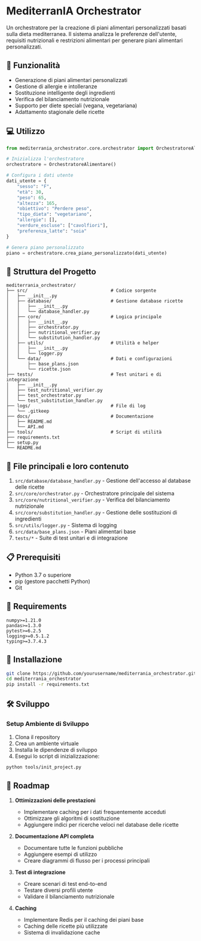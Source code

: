 # MediterranIA Orchestrator

Un orchestratore per la creazione di piani alimentari personalizzati basati sulla dieta mediterranea. Il sistema analizza le preferenze dell'utente, requisiti nutrizionali e restrizioni alimentari per generare piani alimentari personalizzati.

## 🚀 Funzionalità

- Generazione di piani alimentari personalizzati
- Gestione di allergie e intolleranze
- Sostituzione intelligente degli ingredienti
- Verifica del bilanciamento nutrizionale
- Supporto per diete speciali (vegana, vegetariana)
- Adattamento stagionale delle ricette

## 💻 Utilizzo

```python
from mediterrania_orchestrator.core.orchestrator import OrchestratoreAlimentare

# Inizializza l'orchestratore
orchestratore = OrchestratoreAlimentare()

# Configura i dati utente
dati_utente = {
    "sesso": "F",
    "età": 30,
    "peso": 65,
    "altezza": 165,
    "obiettivo": "Perdere peso",
    "tipo_dieta": "vegetariano",
    "allergie": [],
    "verdure_escluse": ["cavolfiori"],
    "preferenza_latte": "soia"
}

# Genera piano personalizzato
piano = orchestratore.crea_piano_personalizzato(dati_utente)
```

## 🌳 Struttura del Progetto

```
mediterrania_orchestrator/
├── src/                               # Codice sorgente
│   ├── __init__.py
│   ├── database/                      # Gestione database ricette
│   │   ├── __init__.py
│   │   └── database_handler.py
│   ├── core/                          # Logica principale
│   │   ├── __init__.py
│   │   ├── orchestrator.py
│   │   ├── nutritional_verifier.py
│   │   └── substitution_handler.py
│   ├── utils/                         # Utilità e helper
│   │   ├── __init__.py
│   │   └── logger.py
│   └── data/                          # Dati e configurazioni
│       ├── base_plans.json
│       └── ricette.json
├── tests/                             # Test unitari e di integrazione
│   ├── __init__.py
│   ├── test_nutritional_verifier.py
│   ├── test_orchestrator.py
│   └── test_substitution_handler.py
├── logs/                              # File di log
│   └── .gitkeep
├── docs/                              # Documentazione
│   ├── README.md
│   └── API.md
├── tools/                             # Script di utilità
├── requirements.txt
├── setup.py
└── README.md
```

## 🔩 File principali e loro contenuto

1. `src/database/database_handler.py` - Gestione dell'accesso al database delle ricette
2. `src/core/orchestrator.py` - Orchestratore principale del sistema
3. `src/core/nutritional_verifier.py` - Verifica del bilanciamento nutrizionale
4. `src/core/substitution_handler.py` - Gestione delle sostituzioni di ingredienti
5. `src/utils/logger.py` - Sistema di logging
6. `src/data/base_plans.json` - Piani alimentari base
7. `tests/*` - Suite di test unitari e di integrazione

## 📋 Prerequisiti

- Python 3.7 o superiore
- pip (gestore pacchetti Python)
- Git

## 🦴 Requirements

```
numpy>=1.21.0
pandas>=1.3.0
pytest>=6.2.5
logging>=0.5.1.2
typing>=3.7.4.3
```

## 🔧 Installazione

```bash
git clone https://github.com/yourusername/mediterrania_orchestrator.git
cd mediterrania_orchestrator
pip install -r requirements.txt
```

## 🛠 Sviluppo

### Setup Ambiente di Sviluppo

1. Clona il repository
2. Crea un ambiente virtuale
3. Installa le dipendenze di sviluppo
4. Esegui lo script di inizializzazione:

```bash
python tools/init_project.py
```

## 📝 Roadmap

1. **Ottimizzazioni delle prestazioni**

   - Implementare caching per i dati frequentemente acceduti
   - Ottimizzare gli algoritmi di sostituzione
   - Aggiungere indici per ricerche veloci nel database delle ricette

2. **Documentazione API completa**

   - Documentare tutte le funzioni pubbliche
   - Aggiungere esempi di utilizzo
   - Creare diagrammi di flusso per i processi principali

3. **Test di integrazione**

   - Creare scenari di test end-to-end
   - Testare diversi profili utente
   - Validare il bilanciamento nutrizionale

4. **Caching**
   - Implementare Redis per il caching dei piani base
   - Caching delle ricette più utilizzate
   - Sistema di invalidazione cache
